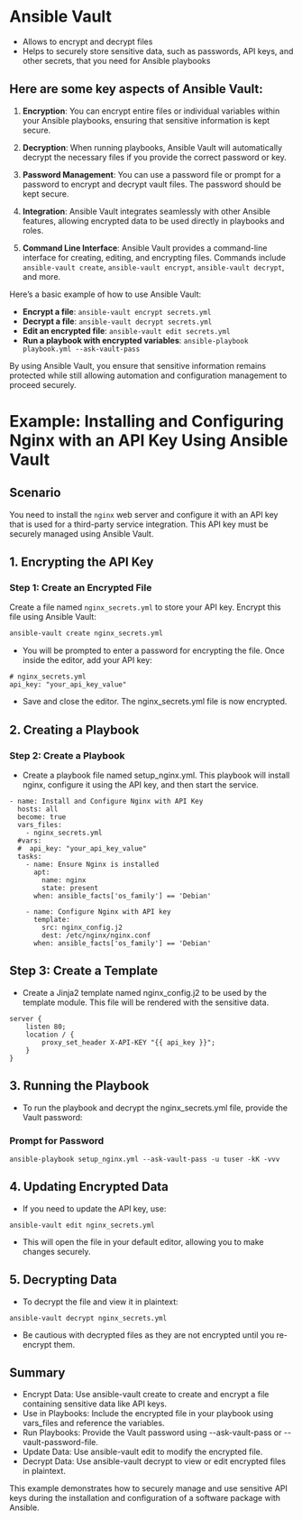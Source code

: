 # Ansible Vault
- Allows to encrypt and decrypt files
- Helps to securely store sensitive data, such as passwords, API keys, and other secrets, that you need for Ansible playbooks

## Here are some key aspects of Ansible Vault:

1. **Encryption**: You can encrypt entire files or individual variables within your Ansible playbooks, ensuring that sensitive information is kept secure.

2. **Decryption**: When running playbooks, Ansible Vault will automatically decrypt the necessary files if you provide the correct password or key.

3. **Password Management**: You can use a password file or prompt for a password to encrypt and decrypt vault files. The password should be kept secure.

4. **Integration**: Ansible Vault integrates seamlessly with other Ansible features, allowing encrypted data to be used directly in playbooks and roles.

5. **Command Line Interface**: Ansible Vault provides a command-line interface for creating, editing, and encrypting files. Commands include `ansible-vault create`, `ansible-vault encrypt`, `ansible-vault decrypt`, and more.

Here’s a basic example of how to use Ansible Vault:

- **Encrypt a file**: `ansible-vault encrypt secrets.yml`
- **Decrypt a file**: `ansible-vault decrypt secrets.yml`
- **Edit an encrypted file**: `ansible-vault edit secrets.yml`
- **Run a playbook with encrypted variables**: `ansible-playbook playbook.yml --ask-vault-pass`

By using Ansible Vault, you ensure that sensitive information remains protected while still allowing automation and configuration management to proceed securely.


# Example: Installing and Configuring Nginx with an API Key Using Ansible Vault

## Scenario

You need to install the `nginx` web server and configure it with an API key that is used for a third-party service integration. This API key must be securely managed using Ansible Vault.

## 1. Encrypting the API Key

### Step 1: Create an Encrypted File

Create a file named `nginx_secrets.yml` to store your API key. Encrypt this file using Ansible Vault:

```sh
ansible-vault create nginx_secrets.yml
```

- You will be prompted to enter a password for encrypting the file. Once inside the editor, add your API key:
```
# nginx_secrets.yml
api_key: "your_api_key_value"
```


- Save and close the editor. The nginx_secrets.yml file is now encrypted.

## 2. Creating a Playbook
### Step 2: Create a Playbook
- Create a playbook file named setup_nginx.yml. This playbook will install nginx, configure it using the API key, and then start the service.

```
- name: Install and Configure Nginx with API Key
  hosts: all
  become: true
  vars_files:
    - nginx_secrets.yml
  #vars:
  #  api_key: "your_api_key_value"
  tasks:
    - name: Ensure Nginx is installed
      apt:
        name: nginx
        state: present
      when: ansible_facts['os_family'] == 'Debian'

    - name: Configure Nginx with API key
      template:
        src: nginx_config.j2
        dest: /etc/nginx/nginx.conf
      when: ansible_facts['os_family'] == 'Debian'
```

## Step 3: Create a Template
- Create a Jinja2 template named nginx_config.j2 to be used by the template module. This file will be rendered with the sensitive data.
```
server {
    listen 80;
    location / {
        proxy_set_header X-API-KEY "{{ api_key }}";
    }
}
```

## 3. Running the Playbook
- To run the playbook and decrypt the nginx_secrets.yml file, provide the Vault password:
### Prompt for Password
```
ansible-playbook setup_nginx.yml --ask-vault-pass -u tuser -kK -vvv
```

## 4. Updating Encrypted Data
- If you need to update the API key, use:
```
ansible-vault edit nginx_secrets.yml
```

- This will open the file in your default editor, allowing you to make changes securely.

## 5. Decrypting Data
- To decrypt the file and view it in plaintext:
```
ansible-vault decrypt nginx_secrets.yml
```

- Be cautious with decrypted files as they are not encrypted until you re-encrypt them.

## Summary
 - Encrypt Data: Use ansible-vault create to create and encrypt a file containing sensitive data like API keys.
- Use in Playbooks: Include the encrypted file in your playbook using vars_files and reference the variables.
- Run Playbooks: Provide the Vault password using --ask-vault-pass or --vault-password-file.
- Update Data: Use ansible-vault edit to modify the encrypted file.
- Decrypt Data: Use ansible-vault decrypt to view or edit encrypted files in plaintext.

This example demonstrates how to securely manage and use sensitive API keys during the installation and configuration of a software package with Ansible.